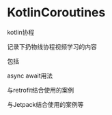 # KotlinCoroutines
kotlin协程

记录下扔物线协程视频学习的内容

包括

async await用法

与retrofit结合使用的案例

与Jetpack结合使用的案例等
